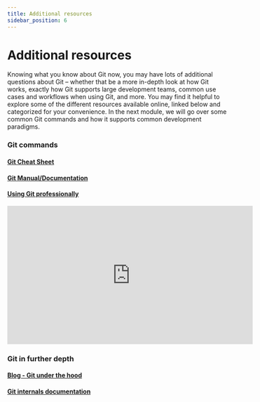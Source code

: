 ```yaml
---
title: Additional resources
sidebar_position: 6
---
```


# Additional resources

Knowing what you know about Git now, you may have lots of additional questions about Git – whether that be a more in-depth look at how Git works, exactly how Git supports large development teams, common use cases and workflows when using Git, and more. You may find it helpful to explore some of the different resources available online, linked below and categorized for your convenience. In the next module, we will go over some common Git commands and how it supports common development paradigms.

### Git commands

#### [Git Cheat Sheet](https://ndpsoftware.com/git-cheatsheet.html)

#### [Git Manual/Documentation](https://git-scm.com/docs)

#### [Using Git professionally](https://www.youtube.com/watch?v=Uszj_k0DGsg&pp=ygUMZ2l0IGNvbW1hbmRz)

<iframe width="560" height="315" src="https://www.youtube.com/embed/Uszj_k0DGsg?si=lrUKn5EALj9gi0kB" title="YouTube video player" frameborder="0" allow="accelerometer; autoplay; clipboard-write; encrypted-media; gyroscope; picture-in-picture; web-share" referrerpolicy="strict-origin-when-cross-origin" allowfullscreen></iframe>

### Git in further depth

#### [Blog - Git under the hood](https://www.freecodecamp.org/news/git-under-the-hood/)

#### [Git internals documentation](https://git-scm.com/book/en/v2/Git-Internals-Plumbing-and-Porcelain)
